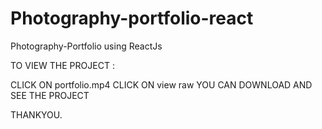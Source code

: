 # Photography-portfolio-react
Photography-Portfolio using ReactJs

TO VIEW THE PROJECT : 

CLICK ON portfolio.mp4
CLICK ON view raw
YOU CAN DOWNLOAD AND SEE THE PROJECT 

THANKYOU.
